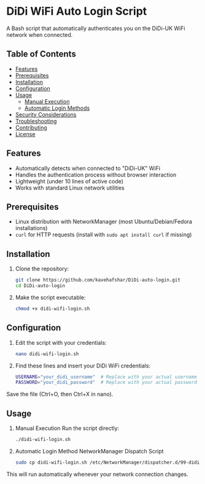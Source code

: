 # DiDi WiFi Auto Login Script

A Bash script that automatically authenticates you on the DiDi-UK WiFi network when connected.

## Table of Contents
- [Features](#features)
- [Prerequisites](#prerequisites)
- [Installation](#installation)
- [Configuration](#configuration)
- [Usage](#usage)
  - [Manual Execution](#manual-execution)
  - [Automatic Login Methods](#automatic-login-methods)
- [Security Considerations](#security-considerations)
- [Troubleshooting](#troubleshooting)
- [Contributing](#contributing)
- [License](#license)

## Features

- Automatically detects when connected to "DiDi-UK" WiFi
- Handles the authentication process without browser interaction
- Lightweight (under 10 lines of active code)
- Works with standard Linux network utilities

## Prerequisites

- Linux distribution with NetworkManager (most Ubuntu/Debian/Fedora installations)
- `curl` for HTTP requests (install with `sudo apt install curl` if missing)

## Installation

1. Clone the repository:
   ```bash
   git clone https://github.com/kavehafshar/DiDi-auto-login.git
   cd DiDi-auto-login
   
2. Make the script executable:
   ```bash
   chmod +x didi-wifi-login.sh
   
   
## Configuration

1. Edit the script with your credentials:
    ``` bash
    nano didi-wifi-login.sh


2. Find these lines and insert your DiDi WiFi credentials:
    ``` bash
    USERNAME="your_didi_username"  # Replace with your actual username
    PASSWORD="your_didi_password"  # Replace with your actual password

Save the file (Ctrl+O, then Ctrl+X in nano).


## Usage

1. Manual Execution
Run the script directly:

    ```bash
    ./didi-wifi-login.sh

3. Automatic Login Method
 NetworkManager Dispatch Script

    ```bash
    sudo cp didi-wifi-login.sh /etc/NetworkManager/dispatcher.d/99-didi-login.sh

    
This will run automatically whenever your network connection changes.

